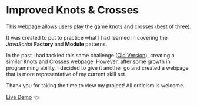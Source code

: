 # Improved Knots & Crosses

This webpage allows users play the game knots and crosses (best of three).

It was created to put to practice what I had learned in covering the *JavaScript* **Factory** and **Module** patterns.

In the past I had tackled this same challenge ([Old Version](https://elliot-akande.github.io/knots-and-crosses/)), creating a similar Knots and Crosses webpage. However, after some growth in programming ability, I decided to give it another go and created a webpage that is more representative of my current skill set.

Thank you for taking the time to view my project! 
All criticism is welcome.

[Live Demo](https://elliot-akande.github.io/improved-knots-and-crosses/) :point_left:
  
